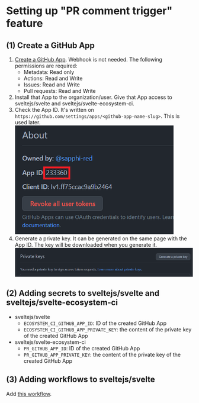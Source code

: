 # Setting up "PR comment trigger" feature

## (1) Create a GitHub App

1. [Create a GitHub App](https://docs.github.com/en/apps/creating-github-apps/registering-a-github-app/registering-a-github-app). Webhook is not needed. The following permissions are required:
   - Metadata: Read only
   - Actions: Read and Write
   - Issues: Read and Write
   - Pull requests: Read and Write
1. Install that App to the organization/user. Give that App access to sveltejs/svelte and sveltejs/svelte-ecosystem-ci.
1. Check the App ID. It's written on `https://github.com/settings/apps/<github-app-name-slug>`. This is used later.
   ![GitHub App ID](github_app_id.png)
1. Generate a private key. It can be generated on the same page with the App ID. The key will be downloaded when you generate it.
   ![GitHub App private key](github_app_private_key.png)

## (2) Adding secrets to sveltejs/svelte and sveltejs/svelte-ecosystem-ci

- sveltejs/svelte
  - `ECOSYSTEM_CI_GITHUB_APP_ID`: ID of the created GitHub App
  - `ECOSYSTEM_CI_GITHUB_APP_PRIVATE_KEY`: the content of the private key of the created GitHub App
- sveltejs/svelte-ecosystem-ci
  - `PR_GITHUB_APP_ID`: ID of the created GitHub App
  - `PR_GITHUB_APP_PRIVATE_KEY`: the content of the private key of the created GitHub App

## (3) Adding workflows to sveltejs/svelte

Add [this workflow](https://github.com/sveltejs/svelte/blob/main/.github/workflows/ecosystem-ci-trigger.yml).
